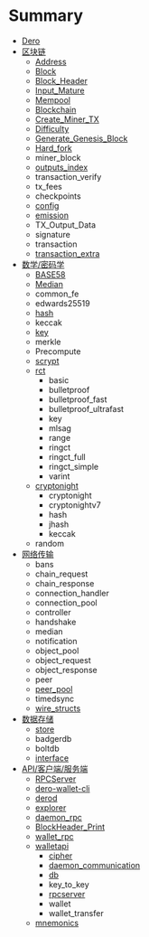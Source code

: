 # Summary

* [Dero](README.md)
* [区块链](chapter1.md)
  * [Address](apike-hu-duan/address.md)
  * [Block](chapter1/block.md)
  * [Block\_Header](chapter1/blockheader.md)
  * [Input\_Mature](chapter1/inputmature.md)
  * [Mempool](chapter1/mempool.md)
  * [Blockchain](chapter1/blockchain.md)
  * [Create\_Miner\_TX](chapter1/createminer-tx.md)
  * [Difficulty](apike-hu-duan/difficulty.md)
  * [Generate\_Genesis\_Block](chapter1/generategenesis-block.md)
  * [Hard\_fork](chapter1/hardfork.md)
  * miner\_block
  * [outputs\_index](chapter1/outputsindex.md)
  * transaction\_verify
  * tx\_fees
  * checkpoints
  * [config](chapter1/config.md)
  * [emission](chapter1/emission.md)
  * TX\_Output\_Data
  * signature
  * transaction
  * [transaction\_extra](chapter1/transactionextra.md)
* [数学/密码学](shu-5b66-mi-ma-xue.md)
  * [BASE58](shu-5b66-mi-ma-xue/base58.md)
  * [Median](shu-5b66-mi-ma-xue/median.md)
  * common\_fe
  * edwards25519
  * [hash](shu-5b66-mi-ma-xue/hash.md)
  * keccak
  * [key](shu-5b66-mi-ma-xue/key.md)
  * merkle
  * Precompute
  * [scrypt](shu-5b66-mi-ma-xue/scrypt.md)
  * [rct](shu-5b66-mi-ma-xue/rct.md)
    * basic
    * bulletproof
    * bulletproof\_fast
    * bulletproof\_ultrafast
    * key
    * mlsag
    * range
    * ringct
    * ringct\_full
    * ringct\_simple
    * varint
  * [cryptonight](shu-5b66-mi-ma-xue/cryptonight.md)
    * cryptonight
    * cryptonightv7
    * hash
    * jhash
    * keccak
  * random
* [网络传输](wang-luo-chuan-shu.md)
  * bans
  * chain\_request
  * chain\_response
  * connection\_handler
  * connection\_pool
  * controller
  * handshake
  * median
  * notification
  * object\_pool
  * object\_request
  * object\_response
  * peer
  * [peer\_pool](wang-luo-chuan-shu/peerpool.md)
  * timedsync
  * [wire\_structs](wang-luo-chuan-shu/wirestructs.md)
* [数据存储](shu-ju-cun-chu.md)
  * [store](shu-ju-cun-chu/store.md)
  * badgerdb
  * boltdb
  * [interface](shu-ju-cun-chu/interface.md)
* [API/客户端/服务端](apike-hu-duan.md)
  * [RPCServer](apike-hu-duan/rpcserver.md)
  * [dero-wallet-cli](apike-hu-duan/dero-wallet-cli.md)
  * [derod](apike-hu-duan/derod.md)
  * [explorer](apike-hu-duan/explorer.md)
  * [daemon\_rpc](apike-hu-duan/daemonrpc.md)
  * [BlockHeader\_Print](apike-hu-duan/blockheaderprint.md)
  * [wallet\_rpc](apike-hu-duan/walletrpc.md)
  * [walletapi](apike-hu-duan/walletapi.md)
    * [cipher](apike-hu-duan/walletapi/cipher.md)
    * [daemon\_communication](apike-hu-duan/walletapi/daemoncommunication.md)
    * [db](apike-hu-duan/walletapi/db.md)
    * key\_to\_key
    * [rpcserver](apike-hu-duan/walletapi/rpcserver.md)
    * wallet
    * wallet\_transfer
  * [mnemonics](apike-hu-duan/mnemonics.md)

